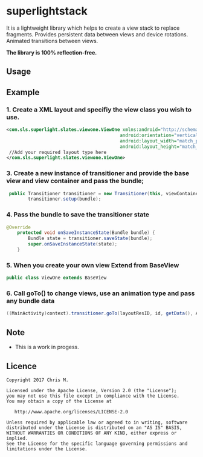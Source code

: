 # superlightstack
It is a lightweight library which helps to create a view stack to replace fragments.
Provides persistent data between views and device rotations.
Animated transitions between views.

**The library is 100% reflection-free.**

## Usage


## Example

### 1. Create a XML layout and specifiy the view class you wish to use.

```xml
<com.sls.superlight.slates.viewone.ViewOne xmlns:android="http://schemas.android.com/apk/res/android"
                                          android:orientation="vertical"
                                          android:layout_width="match_parent"
                                          android:layout_height="match_parent">
 //Add your required layout type here                        
</com.sls.superlight.slates.viewone.ViewOne>

```
### 3. Create a new instance of transitioner and provide the base view and view container and pass the bundle;

```java
 public Transitioner transitioner = new Transitioner(this, viewContainer, R.layout.view_one, R.id.ViewOne);
        transitioner.setup(bundle);
```

### 4. Pass the bundle to save the transitioner state

```java
@Override
    protected void onSaveInstanceState(Bundle bundle) {
        Bundle state = transitioner.saveState(bundle);
        super.onSaveInstanceState(state);
    }
```

### 5. When you create your own view Extend from BaseView

```java
public class ViewOne extends BaseView 
```

### 6. Call goTo() to change views, use an animation type and pass any bundle data

```java
((MainActivity)context).transitioner.goTo(layoutResID, id, getData(), AnimationHandler.TransitionTypes.CROSSFADE, this);
```

## Note

- This is a work in progess.

## Licence

    Copyright 2017 Chris M.

    Licensed under the Apache License, Version 2.0 (the "License");
    you may not use this file except in compliance with the License.
    You may obtain a copy of the License at

       http://www.apache.org/licenses/LICENSE-2.0

    Unless required by applicable law or agreed to in writing, software
    distributed under the License is distributed on an "AS IS" BASIS,
    WITHOUT WARRANTIES OR CONDITIONS OF ANY KIND, either express or implied.
    See the License for the specific language governing permissions and
    limitations under the License.
